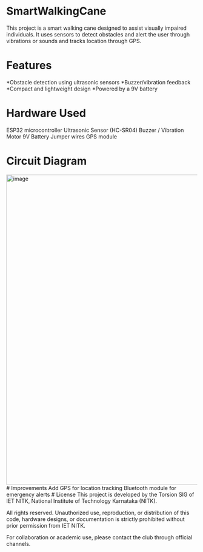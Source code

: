 # SmartWalkingCane
This project is a smart walking cane designed to assist visually impaired individuals. It uses sensors to detect obstacles and alert the user through vibrations or sounds and tracks location through GPS.
# Features
*Obstacle detection using ultrasonic sensors
*Buzzer/vibration feedback
*Compact and lightweight design
*Powered by a 9V battery
# Hardware Used
ESP32 microcontroller
Ultrasonic Sensor (HC-SR04)
Buzzer / Vibration Motor
9V Battery
Jumper wires
GPS module
# Circuit Diagram
<img width="1225" height="817" alt="image" src="https://github.com/user-attachments/assets/75d9da33-3de9-4d8a-82ad-113134faffb8" />
# Improvements
Add GPS for location tracking
Bluetooth module for emergency alerts
# License
This project is developed by the Torsion SIG of IET NITK, National Institute of Technology Karnataka (NITK).

All rights reserved.
Unauthorized use, reproduction, or distribution of this code, hardware designs, or documentation is strictly prohibited without prior permission from IET NITK.

For collaboration or academic use, please contact the club through official channels.
